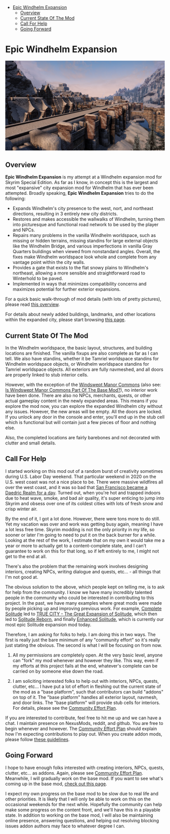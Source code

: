 - [Epic Windhelm Expansion](#epic-windhelm-expansion)
  - [Overview](#overview)
  - [Current State Of The Mod](#current-state-of-the-mod)
  - [Call For Help](#call-for-help)
  - [Going Forward](#going-forward)

# Epic Windhelm Expansion

![](/windhelm/pics/southwall.png?raw=true "An Epic Windhelm Expansion Mod")

## Overview

**Epic Windhelm Expansion** is my attempt at a Windhelm expansion mod for Skyrim Special Edition. As far as I know, in concept this is the largest and most "expansive" city expansion mod for Windhelm that has ever been attempted. Broadly speaking, **Epic Windhelm Expansion** tries to do the following:

* Expands Windhelm's city presence to the west, nort, and northeast directions, resulting in 3 entirely new city districts.
* Restores and makes accessible the wallwalks of Windhelm, turning them into picturesque and functional road network to be used by the player and NPCs.
* Repairs many problems in the vanilla Windhelm worldspace, such as missing or hidden terrains, missing standins for large external objects like the Windhelm Bridge, and various imperfections in vanilla Gray Quarters buildings when viewed from nonstandard angles. Overall, the fixes make Windhelm worldspace look whole and complete from any vantage point within the city walls.
* Provides a gate that exists to the flat snowy plains to Windhelm's northeast, allowing a more sensible and straightforward road to Winterhold to be paved.
* Implemented in ways that minimizes compatibility concerns and maximizes potential for further exterior expansions.

For a quick basic walk-through of mod details (with lots of pretty pictures), please read [this overview](/windhelm/overview.md).

For details about newly added buildings, landmarks, and other locations within the expanded city, please start browsing [this page](/windhelm/details.md).


## Current State Of The Mod

In the Windhelm worldspace, the basic layout, structures, and building locations are finished. The vanilla fixups are also complete as far as I can tell. We also have standins, whether it be Tamriel worldspace standins for Windhelm worldspace objects, or Windhelm worldspace standins for Tamriel worldspace objects. All exteriors are fully navmeshed, and all doors are properly linked to stub interior cells.

However, with the exception of the [Windswept Manor Commons](/windhelm/details/windswept/commons.md) (also see: [Is Windswept Manor Commons Part Of The Base Mod?](/windhelm/plan.md#is-windswept-manor-commons-part-of-the-base-mod)), no interior work have been done. There are also no NPCs, merchants, quests, or other actual gameplay content in the newly expanded areas. This means if you explore the mod now, you can explore the expanded Windhelm city without any issues. However, the new areas will be empty. All the doors are locked. If you unlock any door in the console and enter, you'll end up in the stub cell which is functional but will contain just a few pieces of floor and nothing else.

Also, the completed locations are fairly barebones and not decorated with clutter and small details.


## Call For Help

I started working on this mod out of a random burst of creativity sometimes during U.S. Labor Day weekend. That particular weekend in 2020 on the U.S. west coast was not a nice place to be. There were massive wildfires all over the west coast, and it was so bad that [San Francisco became a Daedric Realm for a day](https://www.youtube.com/watch?v=so-FcHTWEIY). Turned out, when you're hot and trapped indoors due to heat wave, smoke, and bad air quality, it's super enticing to jump into Skyrim and obsess over one of its coldest cities with lots of fresh snow and crisp winter air.

By the end of it, I got a lot done. However, there were tons more to do still. Yet my vacation was over and work was getting busy again, meaning I have a lot less free time.  Skyrim modding is not the only priority in my life, so sooner or later I'm going to need to put it on the back burner for a while. Looking at the rest of the work, I estimate that on my own it would take me a year or more to actually get to a content-complete state, and I can't guarantee to work on this for that long, so if left entirely to me, I might not get to the end at all.

There's also the problem that the remaining work involves designing interiors, creating NPCs, writing dialogue and quests, etc… - all things that I'm not good at.

The obvious solution to the above, which people kept on telling me, is to ask for help from the community. I know we have many incredibly talented people in the community who could be interested in contributing to this project. In the past, we have many examples where great mods were made by people picking up and improving previous work. For example, [Complete Solitude](https://www.nexusmods.com/skyrim/mods/36061/) led to [TRUE CITY - The Great Expansion of Solitude](https://www.nexusmods.com/skyrim/mods/60430/), which then led to [Solitude Reborn](https://www.nexusmods.com/skyrim/mods/63685), and finally [Enhanced Solitude](https://www.nexusmods.com/skyrimspecialedition/mods/27816), which is currently our most epic Solitude expansion mod today.

Therefore, I am asking for folks to help. I am doing this in two ways. The first is really just the bare minimum of any "community effort" so it's really just stating the obvious. The second is what I will be focusing on from now.

1.	All my permissions are completely open. At the very basic level, anyone can "fork" my mod whenever and however they like. This way, even if my efforts at this project fails at the end, whatever's complete can be carried on by someone else down the road.

2.	I am soliciting interested folks to help out with interiors, NPCs, quests, clutter, etc... I have put a lot of effort in fleshing out the current state of the mod as a "base platform", such that contributors can build "addons" on top of it. The "base platform" handles all exterior layout, navmesh, and door links. The "base platform" will provide stub cells for interiors. For details, please see the [Community Effort Plan](/windhelm/plan.md).

If you are interested to contribute, feel free to hit me up and we can have a chat. I maintain presence on NexusMods, reddit, and github. You are free to begin whenever and however. The [Community Effort Plan](/windhelm/plan.md) should explain how I'm expecting contributions to play out. When you create addon mods, please follow [these guidelines](/windhelm/guidelines.md).

## Going Forward

I hope to have enough folks interested with creating interiors, NPCs, quests, clutter, etc... as addons. Again, please see [Community Effort Plan](/windhelm/plan.md). Meanwhile, I will gradually work on the base mod. If you want to see what's coming up in the base mod, [check out this page](/windhelm/upcoming.md).

I expect my own progress on the base mod to be slow due to real life and other priorities. It is likely that I will only be able to work on this on the occasional weekends for the next while. Hopefully the community can help make some progress on the content front, and we'll have this in a playable state. In addition to working on the base mod, I will also be maintaining online presence, answering questions, and helping out resolving blocking issues addon authors may face to whatever degree I can.

